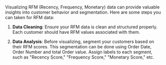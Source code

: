 Visualizing RFM (Recency, Frequency, Monetary) data can provide valuable insights into customer behavior and segmentation.
Here are some steps you can taken for RFM data:

1. **Data Cleaning**: Ensure your RFM data is clean and structured properly. Each customer should have RFM values associated with them.

2. **Data Analysis**: Before visualizing, segment your customers based on their RFM scores.
    This segmentation can be done using Order Date, Order Number and total Order value.
   Assign labels to each segment, such as "Recency Score," "Frequency Score," "Monetary Score," etc.
